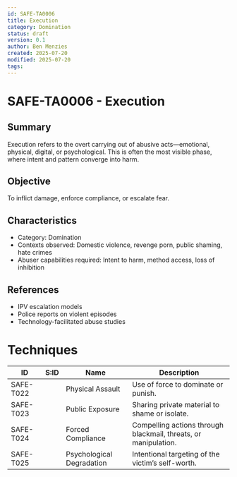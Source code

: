 ```yaml
---
id: SAFE-TA0006
title: Execution
category: Domination
status: draft
version: 0.1
author: Ben Menzies
created: 2025-07-20
modified: 2025-07-20
tags:
---
```


# SAFE-TA0006 - Execution

## Summary

Execution refers to the overt carrying out of abusive acts—emotional, physical, digital, or psychological. This is often the most visible phase, where intent and pattern converge into harm.

## Objective

To inflict damage, enforce compliance, or escalate fear.

## Characteristics

* Category: Domination
* Contexts observed: Domestic violence, revenge porn, public shaming, hate crimes
* Abuser capabilities required: Intent to harm, method access, loss of inhibition

## References

* IPV escalation models
* Police reports on violent episodes
* Technology-facilitated abuse studies

# Techniques

| ID        | S\:ID | Name                      | Description                                                     |
| --------- | ----- | ------------------------- | --------------------------------------------------------------- |
| SAFE-T022 |       | Physical Assault          | Use of force to dominate or punish.                             |
| SAFE-T023 |       | Public Exposure           | Sharing private material to shame or isolate.                   |
| SAFE-T024 |       | Forced Compliance         | Compelling actions through blackmail, threats, or manipulation. |
| SAFE-T025 |       | Psychological Degradation | Intentional targeting of the victim’s self-worth.               |